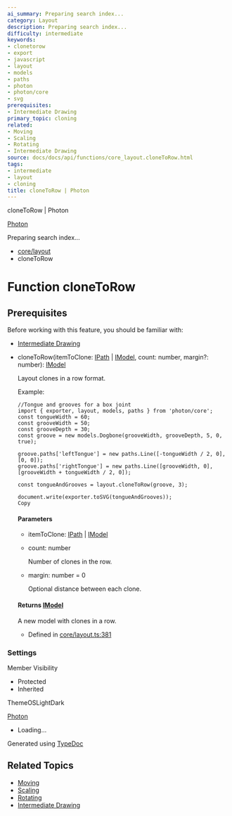 ```yaml
---
ai_summary: Preparing search index...
category: Layout
description: Preparing search index...
difficulty: intermediate
keywords:
- clonetorow
- export
- javascript
- layout
- models
- paths
- photon
- photon/core
- svg
prerequisites:
- Intermediate Drawing
primary_topic: cloning
related:
- Moving
- Scaling
- Rotating
- Intermediate Drawing
source: docs/docs/api/functions/core_layout.cloneToRow.html
tags:
- intermediate
- layout
- cloning
title: cloneToRow | Photon
---
```

cloneToRow | Photon

[Photon](../index.md)




Preparing search index...

* [core/layout](../modules/core_layout.md)
* cloneToRow

# Function cloneToRow

## Prerequisites

Before working with this feature, you should be familiar with:

- [Intermediate Drawing](../index.md)


* cloneToRow(itemToClone: [IPath](../interfaces/core_schema.IPath.md) | [IModel](../interfaces/core_schema.IModel.md), count: number, margin?: number): [IModel](../interfaces/core_schema.IModel.md)

  Layout clones in a row format.

  Example:

  ```
  //Tongue and grooves for a box joint
  import { exporter, layout, models, paths } from 'photon/core';
  const tongueWidth = 60;
  const grooveWidth = 50;
  const grooveDepth = 30;
  const groove = new models.Dogbone(grooveWidth, grooveDepth, 5, 0, true);

  groove.paths['leftTongue'] = new paths.Line([-tongueWidth / 2, 0], [0, 0]);
  groove.paths['rightTongue'] = new paths.Line([grooveWidth, 0], [grooveWidth + tongueWidth / 2, 0]);

  const tongueAndGrooves = layout.cloneToRow(groove, 3);

  document.write(exporter.toSVG(tongueAndGrooves));
  Copy
  ```

  #### Parameters

  + itemToClone: [IPath](../interfaces/core_schema.IPath.md) | [IModel](../interfaces/core_schema.IModel.md)
  + count: number

    Number of clones in the row.
  + margin: number = 0

    Optional distance between each clone.

  #### Returns [IModel](../interfaces/core_schema.IModel.md)

  A new model with clones in a row.

  + Defined in [core/layout.ts:381](https://github.com/mwhite454/photon/blob/main/packages/photon/src/core/layout.ts#L381)

### Settings

Member Visibility

* Protected
* Inherited

ThemeOSLightDark

[Photon](../index.md)

* Loading...

Generated using [TypeDoc](https://typedoc.org/)

## Related Topics

- [Moving](../index.md)
- [Scaling](../index.md)
- [Rotating](../index.md)
- [Intermediate Drawing](../index.md)
